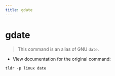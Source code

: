 ```yaml
---
title: gdate
---
```

# gdate

> This command is an alias of GNU `date`.

- View documentation for the original command:

`tldr -p linux date`
